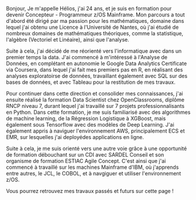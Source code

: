 Bonjour,
Je m'appelle Hélios, j'ai 24 ans, et je suis en formation pour devenir Concepteur - Programmeur z/OS Mainframe.
Mon parcours a tout d'abord été dirigé par ma passion pour les mathématiques, domaine dans lequel j'ai obtenu une Licence à l'Université de Nantes, où j'ai étudié de nombreux domaines de mathématiques théoriques, comme la statistique, l'algèbre (Vectoriel et Linéaire), ainsi que l'analyse.

Suite à cela, j'ai décidé de me réorienté vers l'informatique avec dans un premier temps la data. J'ai commencé à m'intéressé à l'Analyse de Données, en complétant en autonomie le Google Data Analytics Certificate via Coursera, dans lequel j'ai fait mes premiers pas en R, en réalisant des analyses exploratoirse de données, travaillant également avec SQL sur des bases de données, et avec Tableau pour la restitution de mes travaux.

Pour continuer dans cette direction et consolider mes connaissances, j'ai ensuite réalisé la formation Data Scientist chez OpenClassrooms, diplôme RNCP niveau 7, durant lequel j'ai travaillé sur 7 projets professionnalisants en Python. Dans cette formation, je me suis familiarisé avec des algorithmes de machine learning, de la Régression Logistique à XGBoost, mais également sous Tensorflow avec des modèles de Deep Learning. J'ai également appris à naviguer l'environnement AWS, principalement ECS et EMR, sur lesquelles j'ai deployédes applications en ligne.

Suite à cela, je me suis orienté vers une autre voie grâce à une opportunité de formation débouchant sur un CDI avec SARDEL Conseil et son organisme de formation ESTIAC Agile Concept. C'est ainsi que j'ai commencé à travaillé sur les machines Mainframe d'IBM, où j'apprends entre autres, le JCL, le COBOL, et à navgiguer et utiliser l'environnement z/OS.

Vous pourrez retrouvez mes travaux passés et futurs sur cette page !
